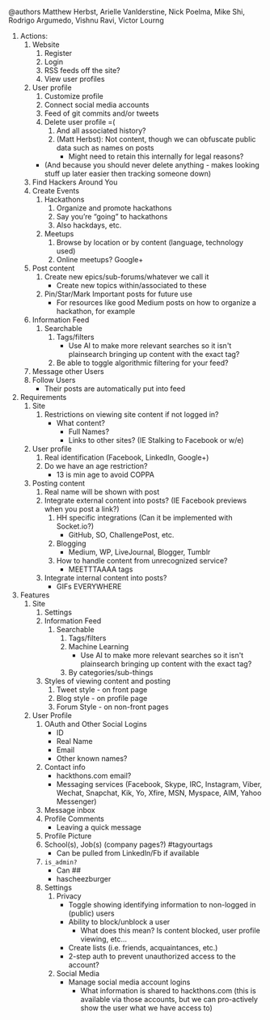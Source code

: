 @authors Matthew Herbst, Arielle Vanlderstine, Nick Poelma, Mike Shi, Rodrigo Argumedo, Vishnu Ravi, Victor Lourng

1. Actions:
	1. Website
		1. Register
		2. Login
		3. RSS feeds off the site?
		4. View user profiles
	2. User profile
		1. Customize profile
		2. Connect social media accounts
		3. Feed of git commits and/or tweets
		4. Delete user profile =(
			1. And all associated history?
			2. (Matt Herbst): Not content, though we can obfuscate public data such as names on posts
				* Might need to retain this internally for legal reasons?
		* (And because you should never delete anything - makes looking stuff up later easier then tracking someone down)
	3. Find Hackers Around You
	4. Create Events
		1. Hackathons
			1. Organize and promote hackathons
			2. Say you’re “going” to hackathons
			3. Also hackdays, etc.
		2. Meetups
			1. Browse by location or by content (language, technology used)
			2. Online meetups? Google+
	5. Post content
		1. Create new epics/sub-forums/whatever we call it
			* Create new topics within/associated to these
		2. Pin/Star/Mark Important posts for future use
			* For resources like good Medium posts on how to organize a hackathon, for example
	6. Information Feed
		1. Searchable
			1. Tags/filters
				* Use AI to make more relevant searches so it isn't plainsearch bringing up content with the exact tag?
			2. Be able to toggle algorithmic filtering for your feed?
	7. Message other Users
	8. Follow Users
		* Their posts are automatically put into feed
2. Requirements
	1. Site
		1. Restrictions on viewing site content if not logged in?
			* What content?
				* Full Names?
				* Links to other sites? (IE Stalking to Facebook or w/e)
	2. User profile
		1. Real identification (Facebook, LinkedIn, Google+)
		2. Do we have an age restriction?
			* 13 is min age to avoid COPPA
	3. Posting content
		1. Real name will be shown with post
		2. Integrate external content into posts? (IE Facebook previews when you post a link?)
			1. HH specific integrations (Can it be implemented with Socket.io?)
				* GitHub, SO, ChallengePost, etc.
			2. Blogging
				* Medium, WP, LiveJournal, Blogger, Tumblr
			3. How to handle content from unrecognized service?
				* MEETTTAAAA tags
		3. Integrate internal content into posts?
			* GIFs EVERYWHERE
3. Features
	1. Site
		1. Settings
		2. Information Feed
			1. Searchable
				1. Tags/filters
				2. Machine Learning
					* Use AI to make more relevant searches so it isn't plainsearch bringing up content with the exact tag?
				3. By categories/sub-things
		3. Styles of viewing content and posting
			1. Tweet style - on front page
			2. Blog style - on profile page
			3. Forum Style - on non-front pages
	2. User Profile
		1. OAuth and Other Social Logins
			* ID
			* Real Name
			* Email
			* Other known names?
		2. Contact info
			* hackthons.com email?
			* Messaging services (Facebook, Skype, IRC, Instagram, Viber, Wechat, Snapchat, Kik, Yo, Xfire, MSN, Myspace, AIM, Yahoo Messenger)
		3. Message inbox
		4. Profile Comments
			* Leaving a quick message
		5. Profile Picture
		6. School(s), Job(s) (company pages?) #tagyourtags
			* Can be pulled from LinkedIn/Fb if available
		7. `is_admin?`
			* Can ##
			* hascheezburger
		8. Settings
			1. Privacy
				* Toggle showing identifying information to non-logged in (public) users
				* Ability to block/unblock a user
				  * What does this mean? Is content blocked, user profile viewing, etc...
				* Create lists (i.e. friends, acquaintances, etc.)
				* 2-step auth to prevent unauthorized access to the account?
			1. Social Media
				* Manage social media account logins
				  * What information is shared to hackthons.com (this is available via those accounts, but we can pro-actively show the user what we have access to)
